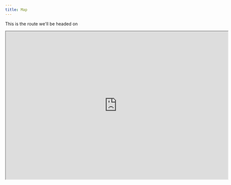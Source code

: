 ```yaml
---
title: Map
---
```


This is the route we'll be headed on

<iframe src="https://www.google.com/maps/d/u/0/embed?mid=1UvQy93uQGmSjnsoAzh_-iNk-BhI" width="720" height="480"></iframe>

